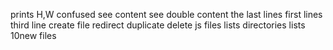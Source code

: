 prints H,W
confused
see content
see double content
the last lines
first lines
third line
create file
redirect
duplicate
delete js files
lists directories
 lists 10new files
